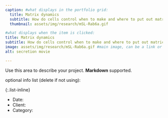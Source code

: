 ```yaml
---
caption: #what displays in the portfolio grid:
  title: Matrix dynamics
  subtitle: How do cells control when to make and where to put out matrices?
  thumbnail: assets/img/research/mSL-Rab6a.gif

#what displays when the item is clicked:
title: Matrix dynamics
subtitle: How do cells control when to make and where to put out matrices?
image: assets/img/research/mSL-Rab6a.gif #main image, can be a link or a file in assets/img/portfolio
alt: secretion movie

---
```

Use this area to describe your project. **Markdown** supported.

optional info list (delete if not using):

{:.list-inline}
- Date:
- Client:
- Category:
